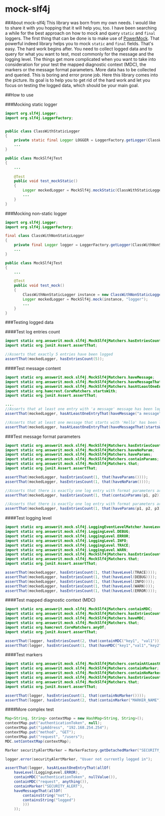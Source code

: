 # mock-slf4j

##About mock-slf4j
This library was born from my own needs. I would like to share it with you hopping that it will help you, too. I have been searching a while for the best approach on how to mock and query `static` and `final` loggers. The first thing that can be done is to make use of [PowerMock](https://code.google.com/p/powermock/). That powerful indeed library helps you to mock `static` and `final` fields. That's easy. The hard work begins after. You need to collect logged data and to query for what you want to test, most commonly for the message and the logging level. The things get more complicated when you want to take into consideration for your test the mapped diagnostic context (MDC), the markers or the message format parameters. More data has to be collected and queried. This is boring and error prone job. Here this library comes into the picture. Its goal is to help you to get rid of the hard work and let you focus on testing the logged data, which should be your main goal.

##How to use

###Mocking static logger

```java
import org.slf4j.Logger;
import org.slf4j.LoggerFactory;


public class ClassWithStaticLogger 
{
	private static final Logger LOGGER = LoggerFactory.getLogger(ClassWithStaticLogger.class);
	...
}

```

```java
public class MockSlf4jTest 
{
	...
	
	@Test
	public void test_mockStatic()
	{
		Logger mockedLogger = MockSlf4j.mockStatic(ClassWithStaticLogger.class, "LOGGER");
		...
	}
}
```

###Mocking non-static logger

```java
import org.slf4j.Logger;
import org.slf4j.LoggerFactory;

final class ClassWithNonStaticLogger 
{
	private final Logger logger = LoggerFactory.getLogger(ClassWithNonStaticLogger.class);
	...
}

```

```java
public class MockSlf4jTest 
{
	...

	@Test
	public void test_mock()
	{
		ClassWithNonStaticLogger instance = new ClassWithNonStaticLogger();
		Logger mockedLogger = MockSlf4j.mock(instance, "logger");
		...
	}
}
```
###Testing logged data

####Test log entries count

```java
import static org.answerit.mock.slf4j.MockSlf4jMatchers.hasEntriesCount;
import static org.junit.Assert.assertThat;

//Asserts that exactly 5 entries have been logged 
assertThat(mockedLogger, hasEntriesCount(5));
```

####Test message content
```java
import static org.answerit.mock.slf4j.MockSlf4jMatchers.haveMessage;
import static org.answerit.mock.slf4j.MockSlf4jMatchers.haveMessageThat;
import static org.answerit.mock.slf4j.MockSlf4jMatchers.hasAtLeastOneEntryThat;
import static org.hamcrest.CoreMatchers.startsWith;
import static org.junit.Assert.assertThat;

....
//Asserts that at least one entry with 'a message' message has been logged 
assertThat(mockedLogger, hasAtLeastOneEntryThat(haveMessage("a message")));

//Asserts that at least one message that starts with 'Hello' has been logged
assertThat(mockedLogger, hasAtLeastOneEntryThat(haveMessageThat(startsWith("Hello"))));
```

###Test message format parameters
```java
import static org.answerit.mock.slf4j.MockSlf4jMatchers.hasEntriesCount;
import static org.answerit.mock.slf4j.MockSlf4jMatchers.haveNoParam;
import static org.answerit.mock.slf4j.MockSlf4jMatchers.haveParams;
import static org.answerit.mock.slf4j.MockSlf4jMatchers.containParams;
import static org.answerit.mock.slf4j.MockSlf4jMatchers.that;
import static org.junit.Assert.assertThat;

assertThat(mockedLogger, hasEntriesCount(1, that(haveParams())));
assertThat(mockedLogger, hasEntriesCount(1, that(haveNoParam())));

//Asserts that there is exactly one log entry with format parameters array that includes p1 and p2
assertThat(mockedLogger, hasEntriesCount(1, that(containParams(p1, p2))));

//Asserts that there is exactly one log entry with format parameters array equals to {p1,p2,p3}
assertThat(mockedLogger, hasEntriesCount(1, that(haveParams(p1, p2, p3))));
```

####Test logging level
```java
import static org.answerit.mock.slf4j.LoggingEventLevelMatcher.haveLevel;
import static org.answerit.mock.slf4j.LoggingLevel.DEBUG;
import static org.answerit.mock.slf4j.LoggingLevel.ERROR;
import static org.answerit.mock.slf4j.LoggingLevel.INFO;
import static org.answerit.mock.slf4j.LoggingLevel.TRACE;
import static org.answerit.mock.slf4j.LoggingLevel.WARN;
import static org.answerit.mock.slf4j.MockSlf4jMatchers.hasEntriesCount;
import static org.answerit.mock.slf4j.MockSlf4jMatchers.that;
import static org.junit.Assert.assertThat;

assertThat(mockedLogger, hasEntriesCount(1, that(haveLevel(TRACE))));
assertThat(mockedLogger, hasEntriesCount(1, that(haveLevel(DEBUG))));
assertThat(mockedLogger, hasEntriesCount(1, that(haveLevel(INFO))));
assertThat(mockedLogger, hasEntriesCount(1, that(haveLevel(WARN))));
assertThat(mockedLogger, hasEntriesCount(1, that(haveLevel(ERROR))));
```

####Test mapped diagnostic context (MDC)
```java
import static org.answerit.mock.slf4j.MockSlf4jMatchers.containMDC;
import static org.answerit.mock.slf4j.MockSlf4jMatchers.hasEntriesCount;
import static org.answerit.mock.slf4j.MockSlf4jMatchers.haveMDC;
import static org.answerit.mock.slf4j.MockSlf4jMatchers.that;
import static org.hamcrest.CoreMatchers.anyOf;
import static org.junit.Assert.assertThat;

assertThat(logger, hasEntriesCount(2, that(containMDC("key1", "val1"))));
assertThat(logger, hasEntriesCount(1, that(haveMDC("key1","val1","key2","val2","key3","val3"))));
```

####Test markers
```java
import static org.answerit.mock.slf4j.MockSlf4jMatchers.containAtLeastOneMarker;
import static org.answerit.mock.slf4j.MockSlf4jMatchers.containMarker;
import static org.answerit.mock.slf4j.MockSlf4jMatchers.containNoMarker;
import static org.answerit.mock.slf4j.MockSlf4jMatchers.hasEntriesCount;
import static org.answerit.mock.slf4j.MockSlf4jMatchers.that;
import static org.junit.Assert.assertThat;

assertThat(logger, hasEntriesCount(1, that(containNoMarker())));
assertThat(logger, hasEntriesCount(2, that(containMarker("MARKER_NAME"))));
```

####More complex test
```java
Map<String, String> contextMap = new HashMap<String, String>();
contextMap.put("authenticationToken", null);
contextMap.put("ipAddress", "192.168.254.254");
contextMap.put("method", "GET");
contextMap.put("request", "/users");
MDC.setContextMap(contextMap);

Marker securityAlertMarker = MarkerFactory.getDetachedMarker("SECURITY_ALERT");

logger.error(securityAlertMarker, "Usuer not currently logged in");

assertThat(logger, hasAtLeastOneEntryThat(allOf(
	haveLevel(LoggingLevel.ERROR),
	containMDC("authenticationToken", nullValue()),
	containMDC("request", anything()),
	containMarker("SECURITY_ALERT"),
	haveMessageThat(allOf(
		containsString("not"),
		containsString("logged")
		)))
	));
```